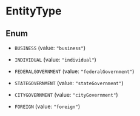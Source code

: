 
# EntityType

## Enum


* `BUSINESS` (value: `"business"`)

* `INDIVIDUAL` (value: `"individual"`)

* `FEDERALGOVERNMENT` (value: `"federalGovernment"`)

* `STATEGOVERNMENT` (value: `"stateGovernment"`)

* `CITYGOVERNMENT` (value: `"cityGovernment"`)

* `FOREIGN` (value: `"foreign"`)




